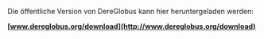 Die öffentliche Version von DereGlobus kann hier heruntergeladen werden:

**[www.dereglobus.org/download](http://www.dereglobus.org/download)**